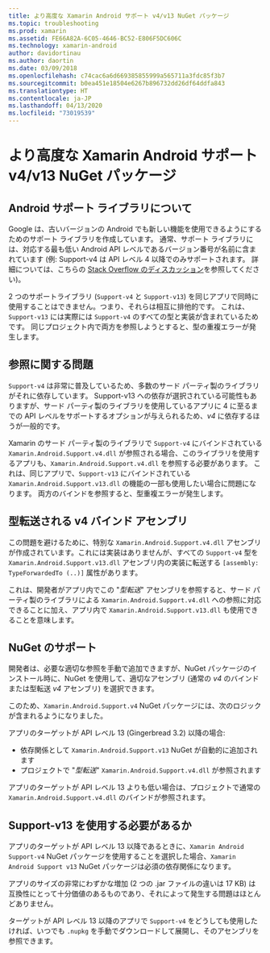 ```yaml
---
title: より高度な Xamarin Android サポート v4/v13 NuGet パッケージ
ms.topic: troubleshooting
ms.prod: xamarin
ms.assetid: FE66A82A-6C05-4646-BC52-E806F5DC606C
ms.technology: xamarin-android
author: davidortinau
ms.author: daortin
ms.date: 03/09/2018
ms.openlocfilehash: c74cac6a6d669385855999a565711a3fdc85f3b7
ms.sourcegitcommit: b0ea451e18504e6267b896732dd26df64ddfa843
ms.translationtype: HT
ms.contentlocale: ja-JP
ms.lasthandoff: 04/13/2020
ms.locfileid: "73019539"
---
```

# <a name="smarter-xamarin-android-support-v4--v13-nuget-packages"></a>より高度な Xamarin Android サポート v4/v13 NuGet パッケージ

## <a name="about-the-android-support-libraries"></a>Android サポート ライブラリについて

Google は、古いバージョンの Android でも新しい機能を使用できるようにするためのサポート ライブラリを作成しています。 通常、サポート ライブラリには、対応する最も低い Android API レベルであるバージョン番号が名前に含まれています (例: Support-v4 は API レベル 4 以降でのみサポートされます。 詳細については、こちらの [Stack Overflow のディスカッション](https://stackoverflow.com/questions/9926403/android-support-package-compatibility-library-use-v4-or-v13)を参照してください)。 

2 つのサポートライブラリ (`Support-v4` と `Support-v13`) を同じアプリで同時に使用することはできません。つまり、それらは相互に排他的です。 これは、`Support-v13` には実際には `Support-v4` のすべての型と実装が含まれているためです。 同じプロジェクト内で両方を参照しようとすると、型の重複エラーが発生します。

## <a name="problems-with-referencing"></a>参照に関する問題

`Support-v4` は非常に普及しているため、多数のサード パーティ製のライブラリがそれに依存しています。 Support-v13 への依存が選択されている可能性もありますが、サード パーティ製のライブラリを使用しているアプリに 4 に至るまでの API レベルをサポートするオプションが与えられるため、_v4_ に依存するほうが一般的です。

Xamarin のサード パーティ製のライブラリで `Support-v4` にバインドされている `Xamarin.Android.Support.v4.dll` が参照される場合、このライブラリを使用するアプリも、`Xamarin.Android.Support.v4.dll` を参照する必要があります。 これは、同じアプリで、`Support-v13` にバインドされている `Xamarin.Android.Support.v13.dll` の機能の一部も使用したい場合に問題になります。 両方のバインドを参照すると、型重複エラーが発生します。

## <a name="type-forwarded-v4-binding-assembly"></a>型転送される v4 バインド アセンブリ

この問題を避けるために、特別な `Xamarin.Android.Support.v4.dll` アセンブリが作成されています。これには実装はありませんが、すべての `Support-v4` 型を `Xamarin.Android.Support.v13.dll` アセンブリ内の実装に転送する `[assembly: TypeForwardedTo (..)]` 属性があります。

これは、開発者がアプリ内でこの "_型転送_" アセンブリを参照すると、サード パーティ製のライブラリによる `Xamarin.Android.Support.v4.dll` への参照に対応できることに加え、アプリ内で `Xamarin.Android.Support.v13.dll` も使用できることを意味します。

## <a name="nuget-assistance"></a>NuGet のサポート

開発者は、必要な適切な参照を手動で追加できますが、NuGet パッケージのインストール時に、NuGet を使用して、適切なアセンブリ (通常の _v4_ のバインドまたは型転送 _v4_ アセンブリ) を選択できます。

このため、`Xamarin.Android.Support.v4` NuGet パッケージには、次のロジックが含まれるようになりました。

アプリのターゲットが API レベル 13 (Gingerbread 3.2) 以降の場合:

* 依存関係として `Xamarin.Android.Support.v13` NuGet が自動的に追加されます
* プロジェクトで "_型転送_" `Xamarin.Android.Support.v4.dll` が参照されます

アプリのターゲットが API レベル 13 よりも低い場合は、プロジェクトで通常の `Xamarin.Android.Support.v4.dll` のバインドが参照されます。

## <a name="do-i-have-to-use-support-v13"></a>Support-v13 を使用する必要があるか

アプリのターゲットが API レベル 13 以降であるときに、`Xamarin Android Support-v4` NuGet パッケージを使用することを選択した場合、`Xamarin Android Support v13` NuGet パッケージは必須の依存関係になります。

アプリのサイズの非常にわずかな増加 (2 つの .jar ファイルの違いは 17 KB) は互換性にとって十分価値のあるものであり、それによって発生する問題はほとんどありません。

ターゲットが API レベル 13 以降のアプリで `Support-v4` をどうしても使用したければ、いつでも `.nupkg` を手動でダウンロードして展開し、そのアセンブリを参照できます。
